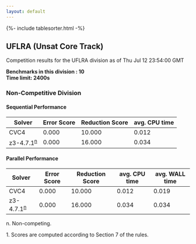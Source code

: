```yaml
---
layout: default
---
```

{%- include tablesorter.html -%}

##  UFLRA (Unsat Core Track)

Competition results for the UFLRA division as of Thu Jul 12 23:54:00 GMT

**Benchmarks in this division : 10  
Time limit: 2400s** 

###  Non-Competitive Division 
#### Sequential Performance

<table id="sequential" class="result sorted">
<thead><tr class="center">
  <th>Solver</th>
  <th>Error Score</th>
  <th>Reduction Score</th>
  <th>avg. CPU time</th>
</tr></thead><tr>
<td>CVC4</td>
<td>0.000</td><td>10.000</td><td>0.012</td><tr>
<td>z3-4.7.1<SUP><a href="#fn">n</a></SUP></td>
<td>0.000</td><td>16.000</td><td>0.034</td></tr></table>

#### Parallel Performance

<table id="parallel" class="result sorted">
<thead><tr class="center">
  <th>Solver</th>
  <th>Error Score</th>
  <th>Reduction Score</th>
  <th>avg. CPU time</th>
  <th>avg. WALL time</th>
</tr></thead><tr>
<td>CVC4</td>
<td>0.000</td><td>10.000</td><td>0.012</td><td>0.019</td></tr><tr>
<td>z3-4.7.1<SUP><a href="#fn">n</a></SUP></td>
<td>0.000</td><td>16.000</td><td>0.034</td><td>0.034</td></tr></table>
 <span id="fn"> n. Non-competing. </span>

 <span id="fn1"> 1. Scores are computed according to Section 7 of the rules. </span>


